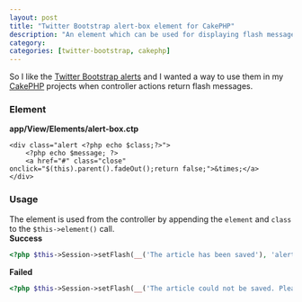 ```yaml
---
layout: post
title: "Twitter Bootstrap alert-box element for CakePHP"
description: "An element which can be used for displaying flash messages with appropriate colours."
category:
categories: [twitter-bootstrap, cakephp]
---
```


So I like the [Twitter Bootstrap alerts](http://twitter.github.com/bootstrap/components.html#alerts) and I wanted a way to use them in my [CakePHP](http://cakephp.org/) projects when controller actions return flash messages.

### Element  
**app/View/Elements/alert-box.ctp**  
```html+php
<div class="alert <?php echo $class;?>">
    <?php echo $message; ?>
    <a href="#" class="close" onclick="$(this).parent().fadeOut();return false;">&times;</a>
</div>
```

### Usage
The element is used from the controller by appending the `element` and `class` to the `$this->element()` call.  
**Success**  
```php
<?php $this->Session->setFlash(__('The article has been saved'), 'alert-box', array('class'=>'alert-success')); ?>
```

**Failed**  
```php
<?php $this->Session->setFlash(__('The article could not be saved. Please, try again.'), 'alert-box', array('class'=>'alert-error')); ?>
```